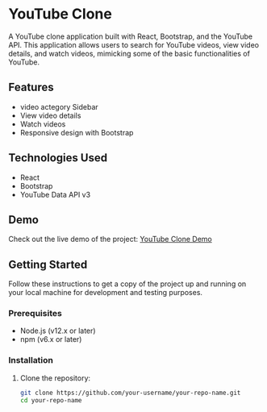 # YouTube Clone

A YouTube clone application built with React, Bootstrap, and the YouTube API. This application allows users to search for YouTube videos, view video details, and watch videos, mimicking some of the basic functionalities of YouTube.

## Features

- video actegory Sidebar
- View video details
- Watch videos
- Responsive design with Bootstrap

## Technologies Used

- React
- Bootstrap
- YouTube Data API v3

## Demo

Check out the live demo of the project: [YouTube Clone Demo](https://your-demo-link.com)

## Getting Started

Follow these instructions to get a copy of the project up and running on your local machine for development and testing purposes.

### Prerequisites

- Node.js (v12.x or later)
- npm (v6.x or later)

### Installation

1. Clone the repository:

   ```bash
   git clone https://github.com/your-username/your-repo-name.git
   cd your-repo-name
